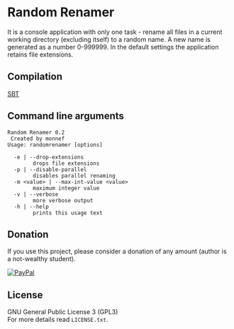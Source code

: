 Random Renamer
==============
It is a console application with only one task - rename all files in a current working directory (excluding itself) to a random name.
A new name is generated as a number 0-999999.
In the default settings the application retains file extensions.


Compilation
-----------
[SBT](http://www.scala-sbt.org/)


Command line arguments
----------------------
```
Random Renamer 0.2
 Created by monnef
Usage: randomrenamer [options]

  -e | --drop-extensions
        drops file extensions
  -p | --disable-parallel
        disables parallel renaming
  -m <value> | --max-int-value <value>
        maximum integer value
  -v | --verbose
        more verbose output
  -h | --help
        prints this usage text
```


Donation
--------
If you use this project, please consider a donation of any amount (author is a not-wealthy student).

[![PayPal](https://www.paypalobjects.com/en_US/i/btn/btn_donate_SM.gif)](https://www.paypal.com/cgi-bin/webscr?cmd=_donations&business=U6PGB7P24WWSU&lc=CZ&item_name=RandomRenamer&item_number=RR&currency_code=USD&bn=PP%2dDonationsBF%3abtn_donate_LG%2egif%3aNonHosted)


License
-------
GNU General Public License 3 (GPL3)  
For more details read `LICENSE.txt`.
